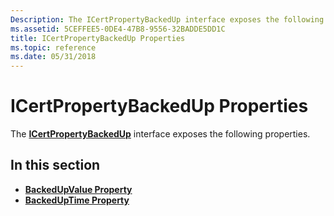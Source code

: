 ```yaml
---
Description: The ICertPropertyBackedUp interface exposes the following properties.
ms.assetid: 5CEFFEE5-0DE4-47B8-9556-32BADDE5DD1C
title: ICertPropertyBackedUp Properties
ms.topic: reference
ms.date: 05/31/2018
---
```


# ICertPropertyBackedUp Properties

The [**ICertPropertyBackedUp**](/windows/desktop/api/CertEnroll/nn-certenroll-icertpropertybackedup) interface exposes the following properties.

## In this section

-   [**BackedUpValue Property**](/windows/desktop/api/CertEnroll/nf-certenroll-icertpropertybackedup-get_backedupvalue)
-   [**BackedUpTime Property**](/windows/desktop/api/CertEnroll/nf-certenroll-icertpropertybackedup-get_backeduptime)

 

 



